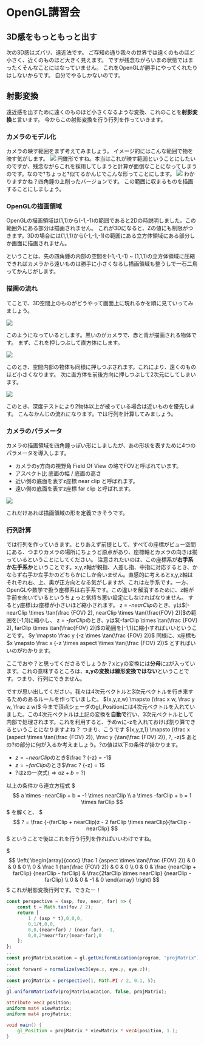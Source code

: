 # OpenGL講習会

## 3D感をもっともっと出す
次の3D感はズバリ、遠近法です。
ご存知の通り我々の世界では遠くのものほど小さく、近くのものほど大きく見えます。
ですが残念ながらいまの状態ではまったくそんなことにはなっていません。
これをOpenGLが勝手にやってくれたりはしないからです。
自分でやるしかないのです。

## 射影変換
遠近感を出すために遠くのものほど小さくなるような変換、これのことを**射影変換**と言います。
今からこの射影変換を行う行列を作っていきます。

### カメラのモデル化
カメラの映す範囲をまず考えてみましょう。
イメージ的にはこんな範囲で物を映す気がします。
![](gl1.png)
円錐形ですね。本当はこれが映す範囲ということにしたいのですが、残念ながらこれを採用してしまうと計算が面倒なことになってしまうのです。なので$\dagger$ちょっと$\dagger$似てるかんじでこんな形ってことにします。
![](gl6.png)
わかりますかね？四角錘の上削ったバージョンです。
この範囲に収まるものを描画することにしましょう。

### OpenGLの描画領域
OpenGLの描画領域は(1,1)から(-1,-1)の範囲であると2Dの時説明しました。この範囲外にある部分は描画されません。
これが3Dになると、Zの値にも制限がつきます。3Dの場合には(1,1,1)から(-1,-1,-1)の範囲にある立方体領域にある部分しか画面に描画されません。

ということは、先の四角錘の内部の空間を(-1,-1,-1) ~ (1,1,1)の立方体領域に圧縮できればカメラから遠いものは勝手に小さくなるし描画領域も整うしで一石二鳥ってかんじがします。

### 描画の流れ
てことで、3D空間上のものがどうやって画面上に現れるかを順に見ていってみましょう。

![](gl3.png)

このようになっているとします。黒いのがカメラで、赤と青が描画される物体です。
まず、これを押しつぶして直方体にします。

![](gl4.png)

このとき、空間内部の物体も同様に押しつぶされます。これにより、遠くのものほど小さくなります。
次に直方体を前後方向に押しつぶして2次元にしてしまいます。

![](gl5.png)

このとき、深度テストにより2物体以上が被っている場合は近いものを優先します。
こんなかんじの流れになります。では行列を計算してみましょう。

### カメラのパラメータ
カメラの描画領域を四角錘っぽい形にしましたが、あの形状を表すために4つのパラメータを導入します。

- カメラのy方向の視野角 
Field Of View の略でFOVと呼ばれています。
- アスペクト比 
底面の幅 / 底面の高さ
- 近い側の底面を表すz座標 
near clip と呼ばれます。
- 遠い側の底面を表すz座標 
far clip と呼ばれます。

![](gl7.png)

これだけあれば描画領域の形を定義できそうです。

### 行列計算
では行列を作っていきます。とりあえず前提として、すべての座標がビュー空間にある、つまりカメラの場所にちょうど原点があり、座標軸とカメラの向きは揃っているということにしてください。
注意されたいのは、この座標系が**右手系か左手系か**ということです。x,y,z軸が親指、人差し指、中指に対応するとき、かならず右手か左手かのどちらかにしか合いません。直感的に考えるとx,y,z軸はそれぞれ右、上、奥が正方向となる気がしますが、これは左手系です。一方、OpenGLや数学で扱う座標系は右手系です。この違いを解消するために、z軸が手前を向いているというちょっと気持ち悪い設定にしなければなりません。
するとy座標はz座標が小さいほど縮小されます。
z = -$nearClip$のとき、yは$[-nearClip \times \tan(\frac {FOV} 2), nearClip \times \tan(\frac{FOV} 2)]$の範囲を[-1,1]に縮小し、
z = -$farClip$のとき、yは$[-farClip \times \tan(\frac {FOV} 2), farClip \times \tan(\frac{FOV} 2)]$の範囲を[-1,1]に縮小すればいいということです。
$y \mapsto \frac y {-z \times \tan(\frac {FOV} 2)}$
同様に、x座標も
$x \mapsto \frac x {-z \times aspect \times \tan(\frac {FOV} 2)}$
とすればいいのがわかります。

ここでおや？と思ってくださるでしょうか？xとyの変換には**分母**にzが入っています。これの意味するところは、**x,yの変換は線形変換ではない**ということです。つまり、行列にできません。

ですが思い出してください。我々は4次元ベクトルと3次元ベクトルを行き来するためのあるルールを作っていました。
$(x,y,z,w) \mapsto (\frac x w, \frac y w, \frac z w)$
今まで頂点シェーダのgl_Positionには4次元ベクトルを入れていました。この4次元ベクトルは上記の変換を**自動で**行い、3次元ベクトルとして内部で処理されます。これを利用すると、予めwに-zを入れておけば割り算できるということになりますよね？
つまり、こうです
$(x,y,z,1) \mapsto (\frac x {aspect \times \tan(\frac {FOV} 2)}, \frac y {\tan(\frac {FOV} 2)}, ?, -z)$
あとの?の部分に何が入るか考えましょう。?の値は以下の条件が掛かります。
- $z = -nearClip$のとき$\frac ? {-z} = -1$
- $z = -farClip$のとき$\frac ? {-z} = 1$
- ?はzの一次式($\Rightarrow az + b = ?$)

以上の条件から連立方程式
$$$
a \times -nearClip + b = -1 \times nearClip \\
a \times -farClip + b = 1 \times farClip
$$$
を解くと、
$$$
? = \frac {-(farClip + nearClip)z - 2 farClip \times nearClip}{farClip - nearClip}
$$$
ということで後はこれを行う行列を作ればいいわけですね。

$$$
\left( \begin{array}{cccc} 
\frac 1 {aspect \times \tan(\frac {FOV} 2)} & 0 & 0 & 0 \\
0 & \frac 1 {tan(\frac {FOV} 2)} & 0 & 0 \\
0 & 0 & \frac {nearClip + farClip} {nearClip - farClip} & \frac{2farClip \times nearClip} {nearClip - farClip} \\
0 & 0 & -1 & 0
\end{array} \right)
$$$
これが射影変換行列です。できたー！

```javascript
const perspective = (asp, fov, near, far) => {
    const t = Math.tan(fov / 2);
    return [
        1 / (asp * t),0,0,0,
        0,1/t,0,0,
        0,0,(near+far) / (near-far), -1,
        0,0,2*near*far/(near-far),0
    ];
};
...
const projMatrixLocation = gl.getUniformLocation(program, "projMatrix");
...
const forward = normalize(vec3(eye.x, eye.y, eye.z));
...
const projMatrix = perspective(1, Math.PI / 2, 0.1, 5);
...
gl.uniformMatrix4fv(projMatrixLocation, false, projMatrix);
```

```glsl
attribute vec3 position;
uniform mat4 viewMatrix;
uniform mat4 projMatrix;

void main() {
    gl_Position = projMatrix * viewMatrix * vec4(position, 1.);
}
```
